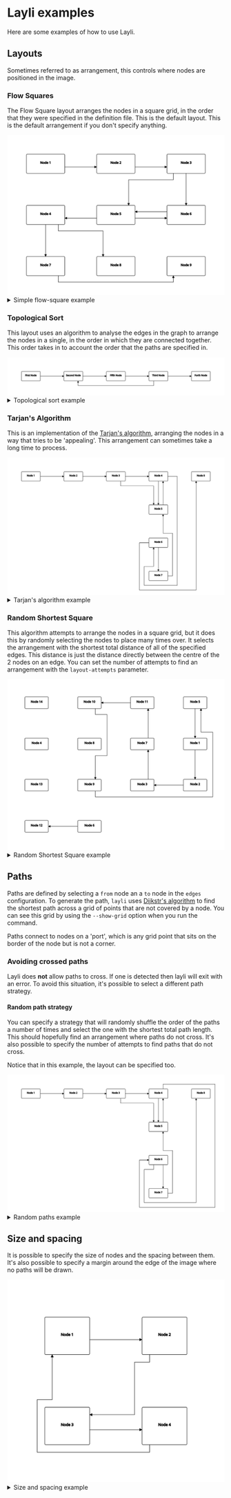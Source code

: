 # Layli examples

Here are some examples of how to use Layli.

## Layouts

Sometimes referred to as arrangement, this controls where nodes are positioned in the image.

### Flow Squares

The Flow Square layout arranges the nodes in a square grid, in the order that they were specified in the definition file. This is the default layout. This is the default arrangement if you don't specify anything.

<img src="/examples/simple-flow-square.svg" alt="Simple Flow Square example image" />

<details>
<summary>Simple flow-square example</summary>

```yaml
nodes:
    - id: a
      contents: Node 1
    - id: b
      contents: Node 2
    - id: c
      contents: Node 3
    - id: f
      contents: Node 4
    - id: d
      contents: Node 5
    - id: e
      contents: Node 6
    - id: g
      contents: Node 7
    - id: h
      contents: Node 8
    - id: i
      contents: Node 9

edges:
    - from: a
      to: b
    - from: b
      to: c
    - from: c
      to: d
    - from: d
      to: e
    - from: c
      to: e
    - from: e
      to: d
    - from: d
      to: f
    - from: f
      to: g
    - from: f
      to: h
    - from: g
      to: i

width: 7
height: 4
```
</details>

### Topological Sort

This layout uses an algorithm to analyse the edges in the graph to arrange the nodes in a single, in the order in which they are connected together. This order takes in to account the order that the paths are specified in.

<img src="/examples/topological-sort.svg" alt="Topological sort example image" />

<details>
<summary>Topological sort example</summary>

```yaml
layout: topo-sort

nodes:
  - id: node1
    contents: "First Node"
  - id: node2
    contents: "Second Node"
  - id: node3
    contents: "Third Node"
  - id: node4
    contents: "Forth Node"
  - id: node5
    contents: "Fifth Node"

edges:
  - from: node1
    to: node2
  - from: node3
    to: node2
  - from: node3
    to: node4
  - from: node5
    to: node3
  - from: node2
    to: node5

```
</details>

### Tarjan's Algorithm

This is an implementation of the [Tarjan's algorithm](https://en.wikipedia.org/wiki/Tarjan%27s_strongly_connected_components_algorithm), arranging the nodes in a way that tries to be 'appealing'. This arrangement can sometimes take a long time to process.


<img src="/examples/tarjan.svg" alt="Tarjan's algorithm example image" />

<details>
<summary>Tarjan's algorithm example</summary>

```yaml
layout: tarjan

nodes:
    - id: a
      contents: Node 1
    - id: b
      contents: Node 2
    - id: c
      contents: Node 3
    - id: d
      contents: Node 4
    - id: e
      contents: Node 5
    - id: f
      contents: Node 6
    - id: g
      contents: Node 7
    - id: h
      contents: Node 8
    - id: i
      contents: Node 9

edges:
    - from: a
      to: b
    - from: b
      to: c
    - from: c
      to: d
    - from: d
      to: e
    - from: c
      to: e
    - from: e
      to: d
    - from: g
      to: e
    - from: d
      to: f
    - from: f
      to: g
    - from: f
      to: h

```
</details>

### Random Shortest Square

This algorithm attempts to arrange the nodes in a square grid, but it does this by randomly selecting the nodes to place many times over. It selects the arrangement with the shortest total distance of all of the specified edges. This distance is just the distance directly between the centre of the 2 nodes on an edge. You can set the number of attempts to find an arrangement with the `layout-attempts` parameter.

<img src="/examples/random-shortest-square.svg" alt="Random Shortest Square example image" />

<details>
<summary>Random Shortest Square example</summary>

```yaml
layout: random-shortest-square
layout-attempts: 1000

nodes:
  - id: node1
    contents: "Node 1"
  - id: node2
    contents: "Node 2"
  - id: node3
    contents: "Node 3"
  - id: node4
    contents: "Node 4"
  - id: node5
    contents: "Node 5"
  - id: node6
    contents: "Node 6"
  - id: node7
    contents: "Node 7"
  - id: node8
    contents: "Node 8"
  - id: node9
    contents: "Node 9"
  - id: node10
    contents: "Node 10"
  - id: node11
    contents: "Node 11"
  - id: node12
    contents: "Node 12"
  - id: node13
    contents: "Node 13"
  - id: node14
    contents: "Node 14"

edges:
  - from: node1
    to: node2
  - from: node2
    to: node3
  - from: node3
    to: node7
  - from: node7
    to: node11
  - from: node11
    to: node10
  - from: node10
    to: node9
  - from: node9
    to: node5
  - from: node5
    to: node1
  - from: node6
    to: node12
```
</details>

## Paths

Paths are defined by selecting a `from` node an a `to` node in the `edges` configuration. To generate the path, `layli` uses [Dijkstr's algorithm](https://en.wikipedia.org/wiki/Dijkstra%27s_algorithm) to find the shortest path across a grid of points that are not covered by a node. You can see this grid by using the `--show-grid` option when you run the command.

Paths connect to nodes on a 'port', which is any grid point that sits on the border of the node but is not a corner.

### Avoiding crossed paths

Layli does **not** allow paths to cross. If one is detected then layli will exit with an error. To avoid this situation, it's possible to select a different path strategy.

#### Random path strategy

You can specify a strategy that will randomly shuffle the order of the paths a number of times and select the one with the shortest total path length. This should hopefully find an arrangement where paths do not cross. It's also possible to specify the number of attempts to find paths that do not cross.

Notice that in this example, the layout can be specified too.

<img src="/examples/random-paths.svg" alt="Random paths example image" />

<details>
<summary>Random paths example</summary>

```yaml
layout: tarjan

path:
  strategy: random
  attempts: 100

nodes:
    - id: a
      contents: Node 1
    - id: b
      contents: Node 2
    - id: c
      contents: Node 3
    - id: d
      contents: Node 4
    - id: e
      contents: Node 5
    - id: f
      contents: Node 6
    - id: g
      contents: Node 7
    - id: h
      contents: Node 8
    - id: i
      contents: Node 9

edges:
    - from: a
      to: b
    - from: b
      to: c
    - from: c
      to: d
    - from: d
      to: e
    - from: c
      to: e
    - from: e
      to: d
    - from: g
      to: e
    - from: d
      to: f
    - from: f
      to: g
    - from: f
      to: h
```
</details>

## Size and spacing

It is possible to specify the size of nodes and the spacing between them. It's also possible to specify a margin around the edge of the image where no paths will be drawn.

<img src="/examples/size-and-spacing.svg" alt="Size and spacing example image" />

<details>
<summary>Size and spacing example</summary>

```yaml
width: 7
height: 4
margin: 3

nodes:
    - id: a
      contents: Node 1
    - id: b
      contents: Node 2
    - id: c
      contents: Node 3
    - id: d
      contents: Node 4

edges:
    - from: a
      to: b
    - from: b
      to: c
    - from: c
      to: d
```
</details>